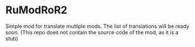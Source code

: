 # RuModRoR2
Simple mod for translate multiple mods. The list of translations will be ready soon. (This repo does not contain the source code of the mod, as it is a stub)
